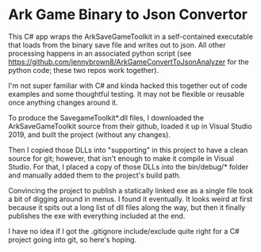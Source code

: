 # Ark Game Binary to Json Convertor

This C# app wraps the ArkSaveGameToolkit in a self-contained
executable that loads from the binary save file and writes
out to json.  All other processing happens in an associated
python script (see https://github.com/jennybrown8/ArkGameConvertToJsonAnalyzer
for the python code; these two repos work together).

I'm not super familiar with C# and kinda hacked this 
together out of code examples and some thoughtful testing.
It may not be flexible or reusable once anything
changes around it.

To produce the SavegameToolkit\*.dll files, I 
downloaded the ArkSaveGameToolkit source from their
github, loaded it up in Visual Studio 2019, and 
built the project (without any changes).  

Then I copied those DLLs into "supporting" in this project
to have a clean source for git; however, that isn't enough
to make it compile in Visual Studio.  For that, I placed
a copy of those DLLs into the bin/debug/\* folder and
manually added them to the project's build path.

Convincing the project to publish a statically linked exe
as a single file took a bit of digging around in menus.
I found it eventually.  It looks weird at first because it
spits out a long list of dll files along the way, but then
it finally publishes the exe with everything included at
the end.

I have no idea if I got the .gitignore include/exclude quite 
right for a C# project going into git, so here's hoping.



